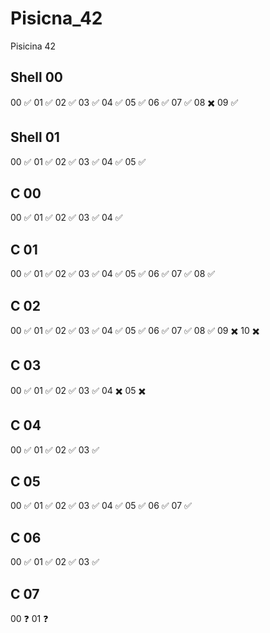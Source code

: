 # Pisicna_42
Pisicina 42

## Shell 00
00  ✅
01  ✅
02  ✅
03  ✅
04  ✅
05  ✅
06  ✅
07  ✅
08  ✖️
09  ✅
## Shell 01
00  ✅
01  ✅
02  ✅
03  ✅
04  ✅
05  ✅
## C 00
00  ✅
01  ✅
02  ✅
03  ✅
04  ✅
## C 01
00  ✅
01  ✅
02  ✅
03  ✅
04  ✅
05  ✅
06  ✅
07  ✅
08  ✅
## C 02
00  ✅
01  ✅
02  ✅
03  ✅
04  ✅
05  ✅
06  ✅
07  ✅
08  ✅
09  ✖️
10  ✖️
## C 03
00  ✅
01  ✅
02  ✅
03  ✅
04  ✖️
05  ✖️
## C 04
00  ✅
01  ✅
02  ✅
03  ✅
## C 05
00  ✅
01  ✅
02  ✅
03  ✅
04  ✅
05  ✅
06  ✅
07  ✅
## C 06
00  ✅
01  ✅
02  ✅
03  ✅
## C 07
00  ❓
01  ❓
